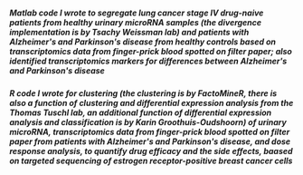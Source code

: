 ##### Matlab code I wrote to segregate lung cancer stage IV drug-naive patients from healthy urinary microRNA samples (the divergence implementation is by Tsachy Weissman lab) and patients with Alzheimer's and Parkinson's disease from healthy controls based on transcriptomics data from finger-prick blood spotted on filter paper; also identified transcriptomics markers for differences between Alzheimer's and Parkinson's disease

##### R code I wrote for clustering (the clustering is by FactoMineR, there is also a function of clustering and differential expression analysis from the Thomas Tuschl lab, an additional function of differential expression analysis and classification is by Karin Groothuis-Oudshoorn) of urinary microRNA, transcriptomics data from finger-prick blood spotted on filter paper from patients with Alzheimer's and Parkinson's disease, and dose response analysis, to quantify drug efficacy and the side effects, baased on targeted sequencing of estrogen receptor-positive breast cancer cells
